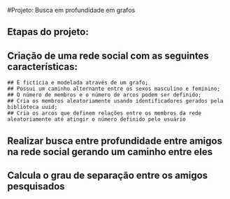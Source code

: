 #Projeto: Busca em profundidade em grafos

## Etapas do projeto:

## Criação de uma rede social com as seguintes características:
    ## É fictícia e modelada através de um grafo;
    ## Possui um caminho alternante entre os sexos masculino e feminino;
    ## O número de membros e o número de arcos podem ser definido;
    ## Cria os membros aleatoriamente usando identificadores gerados pela biblioteca uuid;
    ## Cria os arcos que definem relações entre os membros da rede aleatoriamente até atingir o número definido pelo usuário

## Realizar busca entre profundidade entre amigos na rede social gerando um caminho entre eles

## Calcula o grau de separação entre os amigos pesquisados

